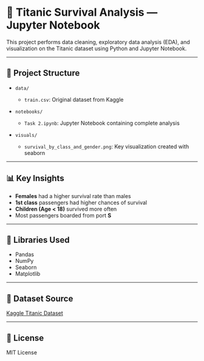 # 🚢 Titanic Survival Analysis — Jupyter Notebook

This project performs data cleaning, exploratory data analysis (EDA), and visualization on the Titanic dataset using Python and Jupyter Notebook.

---

## 📁 Project Structure

- `data/`
  - `train.csv`: Original dataset from Kaggle

- `notebooks/`
  - `Task 2.ipynb`: Jupyter Notebook containing complete analysis

- `visuals/`
  - `survival_by_class_and_gender.png`: Key visualization created with seaborn

---


## 📊 Key Insights

- **Females** had a higher survival rate than males
- **1st class** passengers had higher chances of survival
- **Children (Age < 18)** survived more often
- Most passengers boarded from port **S**

---

## 📌 Libraries Used

- Pandas
- NumPy
- Seaborn
- Matplotlib

---

## 🔗 Dataset Source

[Kaggle Titanic Dataset](https://www.kaggle.com/c/titanic/data)

---

## 📎 License

MIT License
